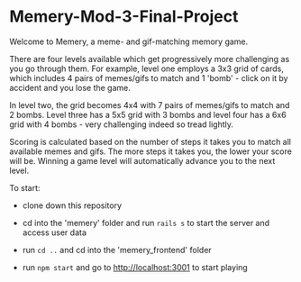 # Memery-Mod-3-Final-Project

Welcome to Memery, a meme- and gif-matching memory game.

There are four levels available which get progressively more challenging as you go through them. For example, level one employs a 3x3 grid of cards, which includes 4 pairs of memes/gifs to match and 1 'bomb' - click on it by accident and you lose the game. 

In level two, the grid becomes 4x4 with 7 pairs of memes/gifs to match and 2 bombs. Level three has a 5x5 grid with 3 bombs and level four has a 6x6 grid with 4 bombs - very challenging indeed so tread lightly.

Scoring is calculated based on the number of steps it takes you to match all available memes and gifs. The more steps it takes you, the lower your score will be. Winning a game level will automatically advance you to the next level.

To start: 

* clone down this repository

* cd into the 'memery' folder and run ```rails s``` to start the server and access user data

* run ```cd ..``` and cd into the 'memery_frontend' folder

* run ```npm start``` and go to [http://localhost:3001](http://localhost:3001) to start playing